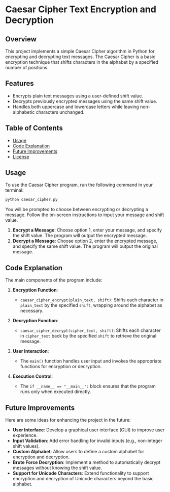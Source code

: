 # Caesar Cipher Text Encryption and Decryption

## Overview
This project implements a simple Caesar Cipher algorithm in Python for encrypting and decrypting text messages. The Caesar Cipher is a basic encryption technique that shifts characters in the alphabet by a specified number of positions.

## Features
- Encrypts plain text messages using a user-defined shift value.
- Decrypts previously encrypted messages using the same shift value.
- Handles both uppercase and lowercase letters while leaving non-alphabetic characters unchanged.

## Table of Contents

- [Usage](#usage)
- [Code Explanation](#code-explanation)
- [Future Improvements](#future-improvements)
- [License](#license)

## Usage
To use the Caesar Cipher program, run the following command in your terminal:
```bash
python caesar_cipher.py
```
You will be prompted to choose between encrypting or decrypting a message. Follow the on-screen instructions to input your message and shift value.

1. **Encrypt a Message**: Choose option 1, enter your message, and specify the shift value. The program will output the encrypted message.
2. **Decrypt a Message**: Choose option 2, enter the encrypted message, and specify the same shift value. The program will output the original message.

## Code Explanation
The main components of the program include:

1. **Encryption Function**: 
   - `caesar_cipher_encrypt(plain_text, shift)`: Shifts each character in `plain_text` by the specified `shift`, wrapping around the alphabet as necessary.

2. **Decryption Function**: 
   - `caesar_cipher_decrypt(cipher_text, shift)`: Shifts each character in `cipher_text` back by the specified `shift` to retrieve the original message.

3. **User Interaction**:
   - The `main()` function handles user input and invokes the appropriate functions for encryption or decryption.

4. **Execution Control**: 
   - The `if __name__ == "__main__":` block ensures that the program runs only when executed directly.

## Future Improvements
Here are some ideas for enhancing the project in the future:
- **User Interface**: Develop a graphical user interface (GUI) to improve user experience.
- **Input Validation**: Add error handling for invalid inputs (e.g., non-integer shift values).
- **Custom Alphabet**: Allow users to define a custom alphabet for encryption and decryption.
- **Brute Force Decryption**: Implement a method to automatically decrypt messages without knowing the shift value.
- **Support for Unicode Characters**: Extend functionality to support encryption and decryption of Unicode characters beyond the basic alphabet.